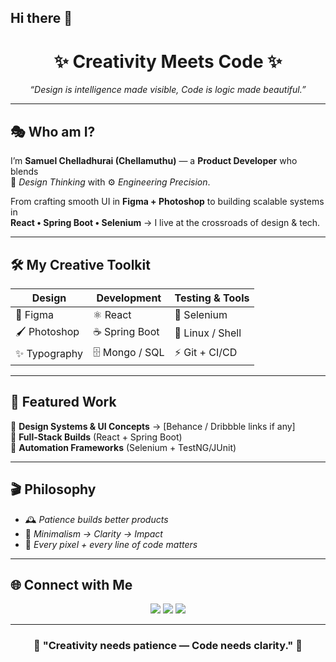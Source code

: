 ## Hi there 👋

<!-- 🌌 Unique GitHub Profile README -->

<h1 align="center">✨ Creativity Meets Code ✨</h1>
<p align="center">
  <i>“Design is intelligence made visible,  
  Code is logic made beautiful.”</i>
</p>

---

## 🎭 Who am I?  
I’m **Samuel Chelladhurai (Chellamuthu)** — a **Product Developer** who blends  
🎨 *Design Thinking* with ⚙️ *Engineering Precision*.  

From crafting smooth UI in **Figma + Photoshop** to building scalable systems in  
**React • Spring Boot • Selenium** → I live at the crossroads of design & tech.  

---

## 🛠️ My Creative Toolkit  

| Design | Development | Testing & Tools |
|--------|-------------|-----------------|
| 🎨 Figma | ⚛️ React | 🤖 Selenium |
| 🖌 Photoshop | ☕ Spring Boot | 🐧 Linux / Shell |
| ✨ Typography | 🗄️ Mongo / SQL | ⚡ Git + CI/CD |

---

## 📂 Featured Work  

🔹 **Design Systems & UI Concepts** → [Behance / Dribbble links if any]  
🔹 **Full-Stack Builds** (React + Spring Boot)  
🔹 **Automation Frameworks** (Selenium + TestNG/JUnit)  

---

## 🎬 Philosophy  

- 🕰 *Patience builds better products*  
- 🎯 *Minimalism → Clarity → Impact*  
- 🔄 *Every pixel + every line of code matters*  

---

## 🌐 Connect with Me  

<p align="center">
  <a href="https://www.linkedin.com/in/yourprofile" target="_blank"><img src="https://img.shields.io/badge/LinkedIn-%230A66C2.svg?style=for-the-badge&logo=linkedin&logoColor=white"/></a>
  <a href="https://www.behance.net/yourprofile" target="_blank"><img src="https://img.shields.io/badge/Behance-%23191919.svg?style=for-the-badge&logo=behance&logoColor=white"/></a>
  <a href="mailto:yourmail@gmail.com"><img src="https://img.shields.io/badge/Email-%23EA4335.svg?style=for-the-badge&logo=gmail&logoColor=white"/></a>
</p>

---

<h3 align="center">🌟 "Creativity needs patience — Code needs clarity." 🌟</h3>
